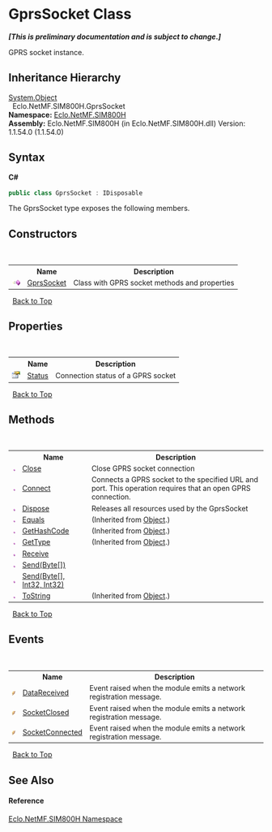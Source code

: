 # GprsSocket Class
 _**\[This is preliminary documentation and is subject to change.\]**_

GPRS socket instance.


## Inheritance Hierarchy
<a href="http://msdn2.microsoft.com/en-us/library/e5kfa45b" target="_blank">System.Object</a><br />&nbsp;&nbsp;Eclo.NetMF.SIM800H.GprsSocket<br />
**Namespace:**&nbsp;<a href="N_Eclo_NetMF_SIM800H">Eclo.NetMF.SIM800H</a><br />**Assembly:**&nbsp;Eclo.NetMF.SIM800H (in Eclo.NetMF.SIM800H.dll) Version: 1.1.54.0 (1.1.54.0)

## Syntax

**C#**<br />
``` C#
public class GprsSocket : IDisposable
```

The GprsSocket type exposes the following members.


## Constructors
&nbsp;<table><tr><th></th><th>Name</th><th>Description</th></tr><tr><td>![Public method](media/pubmethod.gif "Public method")</td><td><a href="M_Eclo_NetMF_SIM800H_GprsSocket__ctor">GprsSocket</a></td><td>
Class with GPRS socket methods and properties</td></tr></table>&nbsp;
<a href="#gprssocket-class">Back to Top</a>

## Properties
&nbsp;<table><tr><th></th><th>Name</th><th>Description</th></tr><tr><td>![Public property](media/pubproperty.gif "Public property")</td><td><a href="P_Eclo_NetMF_SIM800H_GprsSocket_Status">Status</a></td><td>
Connection status of a GPRS socket</td></tr></table>&nbsp;
<a href="#gprssocket-class">Back to Top</a>

## Methods
&nbsp;<table><tr><th></th><th>Name</th><th>Description</th></tr><tr><td>![Public method](media/pubmethod.gif "Public method")</td><td><a href="M_Eclo_NetMF_SIM800H_GprsSocket_Close">Close</a></td><td>
Close GPRS socket connection</td></tr><tr><td>![Public method](media/pubmethod.gif "Public method")</td><td><a href="M_Eclo_NetMF_SIM800H_GprsSocket_Connect">Connect</a></td><td>
Connects a GPRS socket to the specified URL and port. This operation requires that an open GPRS connection.</td></tr><tr><td>![Public method](media/pubmethod.gif "Public method")</td><td><a href="M_Eclo_NetMF_SIM800H_GprsSocket_Dispose">Dispose</a></td><td>
Releases all resources used by the GprsSocket</td></tr><tr><td>![Public method](media/pubmethod.gif "Public method")</td><td><a href="http://msdn2.microsoft.com/en-us/library/bsc2ak47" target="_blank">Equals</a></td><td> (Inherited from <a href="http://msdn2.microsoft.com/en-us/library/e5kfa45b" target="_blank">Object</a>.)</td></tr><tr><td>![Public method](media/pubmethod.gif "Public method")</td><td><a href="http://msdn2.microsoft.com/en-us/library/zdee4b3y" target="_blank">GetHashCode</a></td><td> (Inherited from <a href="http://msdn2.microsoft.com/en-us/library/e5kfa45b" target="_blank">Object</a>.)</td></tr><tr><td>![Public method](media/pubmethod.gif "Public method")</td><td><a href="http://msdn2.microsoft.com/en-us/library/dfwy45w9" target="_blank">GetType</a></td><td> (Inherited from <a href="http://msdn2.microsoft.com/en-us/library/e5kfa45b" target="_blank">Object</a>.)</td></tr><tr><td>![Public method](media/pubmethod.gif "Public method")</td><td><a href="M_Eclo_NetMF_SIM800H_GprsSocket_Receive">Receive</a></td><td /></tr><tr><td>![Public method](media/pubmethod.gif "Public method")</td><td><a href="M_Eclo_NetMF_SIM800H_GprsSocket_Send">Send(Byte[])</a></td><td /></tr><tr><td>![Public method](media/pubmethod.gif "Public method")</td><td><a href="M_Eclo_NetMF_SIM800H_GprsSocket_Send_1">Send(Byte[], Int32, Int32)</a></td><td /></tr><tr><td>![Public method](media/pubmethod.gif "Public method")</td><td><a href="http://msdn2.microsoft.com/en-us/library/7bxwbwt2" target="_blank">ToString</a></td><td> (Inherited from <a href="http://msdn2.microsoft.com/en-us/library/e5kfa45b" target="_blank">Object</a>.)</td></tr></table>&nbsp;
<a href="#gprssocket-class">Back to Top</a>

## Events
&nbsp;<table><tr><th></th><th>Name</th><th>Description</th></tr><tr><td>![Public event](media/pubevent.gif "Public event")</td><td><a href="E_Eclo_NetMF_SIM800H_GprsSocket_DataReceived">DataReceived</a></td><td>
Event raised when the module emits a network registration message.</td></tr><tr><td>![Public event](media/pubevent.gif "Public event")</td><td><a href="E_Eclo_NetMF_SIM800H_GprsSocket_SocketClosed">SocketClosed</a></td><td>
Event raised when the module emits a network registration message.</td></tr><tr><td>![Public event](media/pubevent.gif "Public event")</td><td><a href="E_Eclo_NetMF_SIM800H_GprsSocket_SocketConnected">SocketConnected</a></td><td>
Event raised when the module emits a network registration message.</td></tr></table>&nbsp;
<a href="#gprssocket-class">Back to Top</a>

## See Also


#### Reference
<a href="N_Eclo_NetMF_SIM800H">Eclo.NetMF.SIM800H Namespace</a><br />